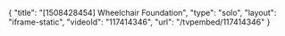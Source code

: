 {
    "title": "[1508428454] Wheelchair Foundation",
    "type": "solo",
    "layout": "iframe-static",
    "videoId": "117414346",
    "url": "\/tvpembed\/117414346"
}